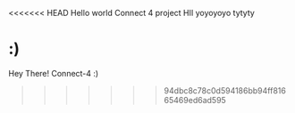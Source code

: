 <<<<<<< HEAD
Hello world
Connect 4 project
HII
yoyoyoyo
tytyty

:)
=======
Hey There!
Connect-4
:) 
>>>>>>> 94dbc8c78c0d594186bb94ff81665469ed6ad595
